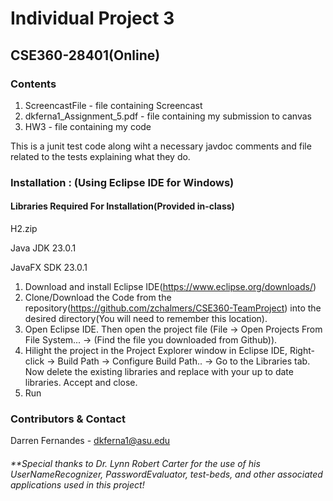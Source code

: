 # Individual Project 3

## CSE360-28401(Online)



### Contents

1. ScreencastFile - file containing Screencast
2. dkferna1_Assignment_5.pdf - file containing my submission to canvas   
3. HW3 - file containing my code

This is a junit test code along wiht a necessary javdoc comments and file related to the tests explaining what they do.   

### Installation : (Using Eclipse IDE for Windows)
#### Libraries Required For Installation(Provided in-class)

H2.zip

Java JDK 23.0.1

JavaFX SDK 23.0.1




1. Download and install Eclipse IDE(https://www.eclipse.org/downloads/)
2. Clone/Download the Code from the repository(https://github.com/zchalmers/CSE360-TeamProject) into the desired directory(You will need to remember this location).
3. Open Eclipse IDE. Then open the project file (File -> Open Projects From File System... -> (Find the file you downloaded from Github)).
4. Hilight the project in the Project Explorer window in Eclipse IDE, Right-click -> Build Path -> Configure Build Path.. -> Go to the Libraries tab. Now delete the existing libraries and replace with your up to date libraries. Accept and close.
5. Run




### Contributors & Contact
Darren Fernandes - dkferna1@asu.edu


###### **Special thanks to Dr. Lynn Robert Carter for the use of his UserNameRecognizer, PasswordEvaluator, test-beds, and other associated applications used in this project!
